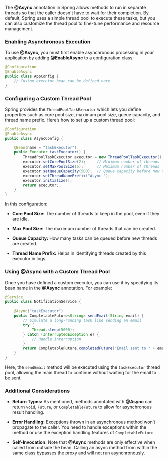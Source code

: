 The **@Async** annotation in Spring allows methods to run in separate threads so that the caller doesn't have to wait for their completion. By default, Spring uses a simple thread pool to execute these tasks, but you can also customize the thread pool to fine-tune performance and resource management.

### Enabling Asynchronous Execution

To use **@Async**, you must first enable asynchronous processing in your application by adding **@EnableAsync** to a configuration class:

```java
@Configuration
@EnableAsync
public class AppConfig {
    // Custom executor bean can be defined here.
}
```

### Configuring a Custom Thread Pool

Spring provides the `ThreadPoolTaskExecutor` which lets you define properties such as core pool size, maximum pool size, queue capacity, and thread name prefix. Here’s how to set up a custom thread pool:

```java
@Configuration
@EnableAsync
public class AsyncConfig {

    @Bean(name = "taskExecutor")
    public Executor taskExecutor() {
        ThreadPoolTaskExecutor executor = new ThreadPoolTaskExecutor();
        executor.setCorePoolSize(2);     // Minimum number of threads
        executor.setMaxPoolSize(5);      // Maximum number of threads
        executor.setQueueCapacity(500);  // Queue capacity before new threads are created
        executor.setThreadNamePrefix("Async-");
        executor.initialize();
        return executor;
    }
}
```

In this configuration:

- **Core Pool Size:** The number of threads to keep in the pool, even if they are idle.
    
- **Max Pool Size:** The maximum number of threads that can be created.
    
- **Queue Capacity:** How many tasks can be queued before new threads are created.
    
- **Thread Name Prefix:** Helps in identifying threads created by this executor in logs.

### Using @Async with a Custom Thread Pool

Once you have defined a custom executor, you can use it by specifying its bean name in the **@Async** annotation. For example:

```java
@Service
public class NotificationService {

    @Async("taskExecutor")
    public CompletableFuture<String> sendEmail(String email) {
        // Simulate a long-running task like sending an email
        try {
            Thread.sleep(5000);
        } catch (InterruptedException e) {
            // Handle interruption
        }
        return CompletableFuture.completedFuture("Email sent to " + email);
    }
}
```

Here, the `sendEmail` method will be executed using the `taskExecutor` thread pool, allowing the main thread to continue without waiting for the email to be sent.

### Additional Considerations

- **Return Types:** As mentioned, methods annotated with **@Async** can return `void`, `Future`, or `CompletableFuture` to allow for asynchronous result handling.
    
- **Error Handling:** Exceptions thrown in an asynchronous method won’t propagate to the caller. You need to handle exceptions within the method or use the exception handling features of `CompletableFuture`.
    
- **Self-Invocation:** Note that **@Async** methods are only effective when called from outside the bean. Calling an async method from within the same class bypasses the proxy and will not run asynchronously.